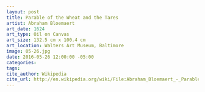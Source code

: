 ```yaml
---
layout: post
title: Parable of the Wheat and the Tares
artist: Abraham Bloemaert
art_date: 1624
art_type: Oil on Canvas
art_size: 132.5 cm x 100.4 cm
art_location: Walters Art Museum, Baltimore
image: 05-26.jpg
date: 2016-05-26 12:00:00 -05:00
categories:
tags:
cite_author: Wikipedia
cite_url: http://en.wikipedia.org/wiki/File:Abraham_Bloemaert_-_Parable_of_the_Wheat_and_the_Tares_-_Walters_372505.jpg
---
```

